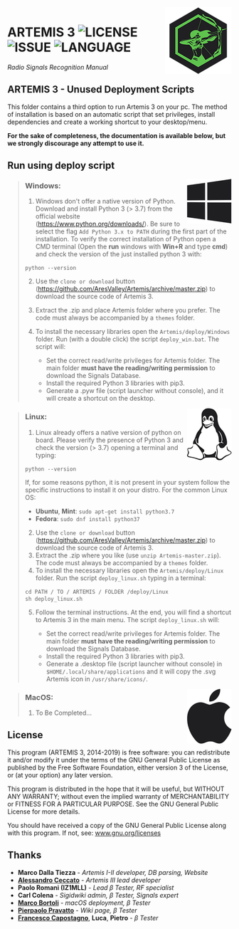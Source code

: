<img src="../documentation/ArtemisLogoSmall.png" align="right" />

# ARTEMIS 3 ![LICENSE](https://img.shields.io/github/license/AresValley/Artemis.svg?style=flat-square) ![ISSUE](https://img.shields.io/github/issues/AresValley/Artemis.svg?style=flat-square) ![LANGUAGE](https://img.shields.io/github/languages/top/AresValley/Artemis.svg?style=flat-square)

*Radio Signals Recognition Manual*

## ARTEMIS 3 - Unused Deployment Scripts

This folder contains a third option to run Artemis 3 on your pc. The method of installation is based on an automatic script that set privileges, install dependencies and create a working shortcut to your desktop/menu.

**For the sake of completeness, the documentation is available below, but we strongly discourage any attempt to use it.**

## Run using deploy script

<img src="../documentation/win.png" align="right" />

> ### Windows:
>
> 1. Windows don't offer a native version of Python. Download and install Python 3 (> 3.7) from the official website (https://www.python.org/downloads/). Be sure to select the flag `Add Python 3.x to PATH` during the first part of the installation. To verify the correct installation of Python open a CMD terminal (Open the **run** windows with **Win+R** and type **cmd**) and check the version of the just installed python 3 with:
> ```
> python --version
> ```
> 2. Use the `clone or download` button (https://github.com/AresValley/Artemis/archive/master.zip) to download the source code of Artemis 3.
> 3. Extract the .zip and place Artemis folder where you prefer. The code must always be accompanied by a `themes` folder.
> 4. To install the necessary libraries open the `Artemis/deploy/Windows` folder. Run (with a double click) the script `deploy_win.bat`. The script will:
> 
>     * Set the correct read/write privileges for Artemis folder. The main folder **must have the reading/writing permission** to download the Signals Database.
>     * Install the required Python 3 libraries with pip3.
>     * Generate a .pyw file (script launcher without console), and it will create a shortcut on the desktop.


<img src="../documentation/linux.png" align="right" />

> ### Linux:
>
> 1. Linux already offers a native version of python on board. Please verify the presence of Python 3 and check the version (> 3.7) opening a terminal and typing:
> ```
> python --version
> ```
> If, for some reasons python, it is not present in your system follow the specific instructions to install it on your distro. For the common Linux OS:
> * **Ubuntu**, **Mint**: `sudo apt-get install python3.7`  
> * **Fedora**: `sudo dnf install python37` 
> 2. Use the `clone or download` button (https://github.com/AresValley/Artemis/archive/master.zip) to download the source code of Artemis 3.
> 3. Extract the .zip where you like (use `unzip Artemis-master.zip`). The code must always be accompanied by a `themes` folder.
> 4. To install the necessary libraries open the `Artemis/deploy/Linux` folder. Run the script `deploy_linux.sh` typing in a terminal:
> ```
> cd PATH / TO / ARTEMIS / FOLDER /deploy/Linux
> sh deploy_linux.sh
> ```
> 
> 5. Follow the terminal instructions. At the end, you will find a shortcut to Artemis 3 in the main menu. The script `deploy_linux.sh` will:
> 
>     * Set the correct read/write privileges for Artemis folder. The main folder **must have the reading/writing permission** to download the Signals Database.
>     * Install the required Python 3 libraries with pip3.
>     * Generate a .desktop file (script launcher without console) in `$HOME/.local/share/applications` and it will copy the .svg Artemis icon in `/usr/share/icons/`.


<img src="../documentation/apple.png" align="right" />

> ### MacOS:
>
> 1. To Be Completed...

## License
This program (ARTEMIS 3, 2014-2019) is free software: you can redistribute it and/or modify it under the terms of the GNU General Public License as published by the Free Software Foundation, either version 3 of the License, or (at your option) any later version.

This program is distributed in the hope that it will be useful, but WITHOUT ANY WARRANTY; without even the implied warranty of MERCHANTABILITY or FITNESS FOR A PARTICULAR PURPOSE. See the GNU General Public License for more details.

You should have received a copy of the GNU General Public License along with this program. If not, see: www.gnu.org/licenses

## Thanks
* **Marco Dalla Tiezza** - *Artemis I-II developer, DB parsing, Website*
* [**Alessandro Ceccato**](https://github.com/alessandro90 "GitHub profile") - *Artemis III lead developer*
* **Paolo Romani (IZ1MLL)** - *Lead β Tester, RF specialist*
* **Carl Colena** - *Sigidwiki admin, β Tester, Signals expert*
* [**Marco Bortoli**](https://github.com/marbort "GitHub profile") - *macOS deployment, β Tester*
* [**Pierpaolo Pravatto**](https://github.com/ppravatto "GitHub profile") - *Wiki page, β Tester*
* [**Francesco Capostagno**](https://github.com/fcapostagno "GitHub profile"), **Luca**, **Pietro** - *β Tester*
